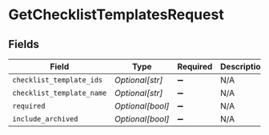 # GetChecklistTemplatesRequest


## Fields

| Field                     | Type                      | Required                  | Description               |
| ------------------------- | ------------------------- | ------------------------- | ------------------------- |
| `checklist_template_ids`  | *Optional[str]*           | :heavy_minus_sign:        | N/A                       |
| `checklist_template_name` | *Optional[str]*           | :heavy_minus_sign:        | N/A                       |
| `required`                | *Optional[bool]*          | :heavy_minus_sign:        | N/A                       |
| `include_archived`        | *Optional[bool]*          | :heavy_minus_sign:        | N/A                       |